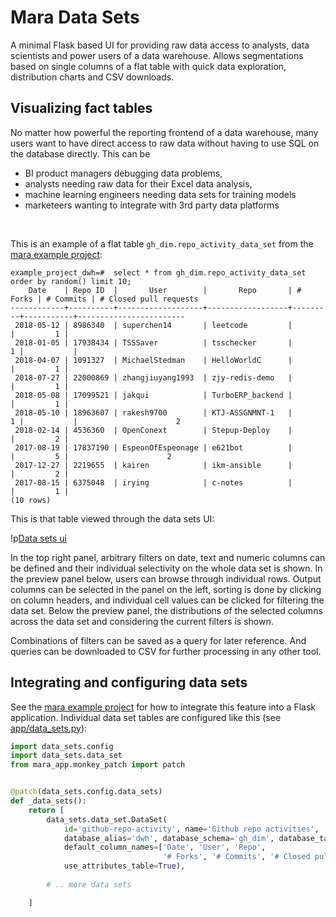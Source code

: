 # Mara Data Sets

A minimal Flask based UI for providing raw data access to analysts, data scientists and power users of a data warehouse. Allows segmentations based on single columns of a flat table with quick data exploration, distribution charts and CSV downloads.


## Visualizing fact tables

No matter how powerful the reporting frontend of a data warehouse, many users want to have direct access to raw data without having to use SQL on the database directly. This can be 

- BI product managers debugging data problems, 
- analysts needing raw data for their Excel data analysis, 
- machine learning engineers needing data sets for training models
- marketeers wanting to integrate with 3rd party data platforms

&nbsp;

This is an example of a flat table `gh_dim.repo_activity_data_set` from the [mara example project](https://github.com/mara/mara-example-project):

```
example_project_dwh=#  select * from gh_dim.repo_activity_data_set order by random() limit 10;
    Date    | Repo ID  |       User        |       Repo       | # Forks | # Commits | # Closed pull requests 
------------+----------+-------------------+------------------+---------+-----------+------------------------
 2018-05-12 | 8986340  | superchen14       | leetcode         |         |         1 |                       
 2018-01-05 | 17938434 | TSSSaver          | tsschecker       |       1 |           |                       
 2018-04-07 | 1091327  | MichaelStedman    | HelloWorldC      |         |         1 |                       
 2018-07-27 | 22000869 | zhangjiuyang1993  | zjy-redis-demo   |         |         1 |                       
 2018-05-08 | 17099521 | jakqui            | TurboERP_backend |         |         1 |                       
 2018-05-10 | 18963607 | rakesh9700        | KTJ-ASSGNMNT-1   |       1 |           |                      2
 2018-02-14 | 4536360  | OpenConext        | Stepup-Deploy    |         |         2 |                       
 2017-08-19 | 17837190 | EspeonOfEspeonage | e621bot          |         |         5 |                      2
 2017-12-27 | 2219655  | kairen            | ikm-ansible      |         |         2 |                       
 2017-08-15 | 6375048  | irying            | c-notes          |         |         1 |                       
(10 rows)
```

This is that table viewed through the data sets UI:

!p[Data sets ui](docs/data-sets-ui.png)

In the top right panel, arbitrary filters on date, text and numeric columns can be defined and their individual selectivity on the whole data set is shown. In the preview panel below, users can browse through individual rows. Output columns can be selected in the panel on the left, sorting is done by clicking on column headers, and individual cell values can be clicked for filtering the data set. Below the preview panel, the distributions of the selected columns across the data set and considering the current filters is shown.  

Combinations of filters can be saved as a query for later reference. And queries can be downloaded to CSV for further processing in any other tool.


## Integrating and configuring data sets

See the [mara example project](https://github.com/mara/mara-example-project) for how to integrate this feature into a Flask application. Individual data set tables are configured like this (see [app/data_sets.py](https://github.com/mara/mara-example-project/blob/master/app/data_sets.py)):

```python
import data_sets.config
import data_sets.data_set
from mara_app.monkey_patch import patch


@patch(data_sets.config.data_sets)
def _data_sets():
    return [
        data_sets.data_set.DataSet(
            id='github-repo-activity', name='Github repo activities',
            database_alias='dwh', database_schema='gh_dim', database_table='repo_activity_data_set',
            default_column_names=['Date', 'User', 'Repo',
                                  '# Forks', '# Commits', '# Closed pull requests'],
            use_attributes_table=True),
        
        # .. more data sets

    ]
```

